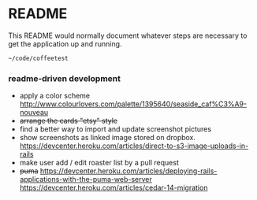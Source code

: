 README
==

This README would normally document whatever steps are necessary to get the
application up and running.

```sh
~/code/coffeetest
```

### readme-driven development
+ apply a color scheme
  http://www.colourlovers.com/palette/1395640/seaside_caf%C3%A9-nouveau
+ <del>arrange the cards "etsy" style</del>
+ find a better way to import and update screenshot pictures
+ show screenshots as linked image stored on dropbox.
  https://devcenter.heroku.com/articles/direct-to-s3-image-uploads-in-rails
+ make user add / edit roaster list by a pull request
+ <del>puma</del>
  https://devcenter.heroku.com/articles/deploying-rails-applications-with-the-puma-web-server
  https://devcenter.heroku.com/articles/cedar-14-migration
